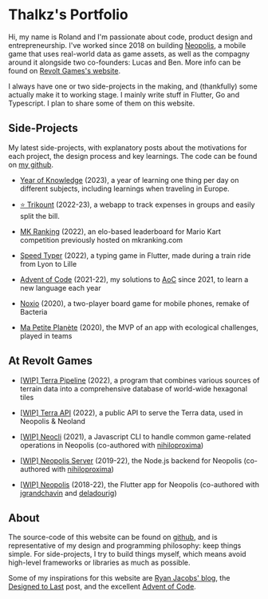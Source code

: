 # Thalkz's Portfolio

Hi, my name is Roland and I'm passionate about code, product design and entrepreneurship. I've worked since 2018 on building [Neopolis](https://neopolis.io), a mobile game that uses real-world data as game assets, as well as the compagny around it alongside two co-founders: Lucas and Ben. More info can be found on [Revolt Games's website](https://revoltgames.io).

I always have one or two side-projects in the making, and (thankfully) some actually make it to working stage. I mainly write stuff in Flutter, Go and Typescript. I plan to share some of them on this website.

## Side-Projects

My latest side-projects, with explanatory posts about the motivations for each project, the design process and key learnings. The code can be found on [my github](https://github.com/thalkz).

* [Year of Knowledge](/pages/yearofknowledge) (2023), a year of learning one thing per day on different subjects, including learnings when traveling in Europe.

* [⭐️ Trikount](/pages/trikount) (2022-23), a webapp to track expenses in groups and easily split the bill.

* [MK Ranking](/pages/mkranking) (2022), an elo-based leaderboard for Mario Kart competition previously hosted on mkranking.com

* [Speed Typer](/pages/speedtyper) (2022), a typing game in Flutter, made during a train ride from Lyon to Lille

* [Advent of Code](/pages/adventofcode) (2021-22), my solutions to [AoC](https://adventofcode.com) since 2021, to learn a new language each year

* [Noxio](/pages/noxio) (2020), a two-player board game for mobile phones, remake of Bacteria

* [Ma Petite Planète](/pages/mpp) (2020), the MVP of an app with ecological challenges, played in teams

## At Revolt Games

* [[WIP] Terra Pipeline](/pages/terra) (2022), a program that combines various sources of terrain data into a comprehensive database of world-wide hexagonal tiles

* [[WIP] Terra API](/pages/terra) (2022), a public API to serve the Terra data, used in Neopolis & Neoland

* [[WIP] Neocli](/pages/neocli) (2021), a Javascript CLI to handle common game-related operations in Neopolis (co-authored with [nihiloproxima](https://github.com/nihiloproxima))

* [[WIP] Neopolis Server](/pages/neopolis) (2019-22), the Node.js backend for Neopolis (co-authored with [nihiloproxima](https://github.com/nihiloproxima))

* [[WIP] Neopolis](/pages/neopolis) (2018-22), the Flutter app for Neopolis (co-authored with [jgrandchavin](https://github.com/jgrandchavin) and [deladourig](https://github.com/deladourig))

## About

The source-code of this website can be found on [github](https://github.com/thalkz), and is representative of my design and programming philosophy: keep things simple. For side-projects, I try to build things myself, which means avoid high-level frameworks or libraries as much as possible. 

Some of my inspirations for this website are [Ryan Jacobs' blog](https://blog.notryan.com/), the [Designed to Last](https://jeffhuang.com/designed_to_last/) post, and the excellent [Advent of Code](https://adventofcode.com).

